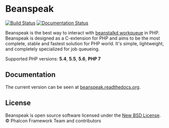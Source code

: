 # Beanspeak

[![Build Status](https://travis-ci.org/phalcongelist/beanspeak.svg?branch=master)](https://travis-ci.org/phalcongelist/beanspeak)
[![Documentation Status](https://readthedocs.org/projects/beanspeak/badge/?version=master)](http://beanspeak.readthedocs.org/en/master/?badge=master)

Beanspeak is the best way to interact with [beanstalkd workqueue](https://travis-ci.org/phalcongelist/beanspeak)
in PHP. Beanspeak is designed as a C-extension for PHP and aims to be the most complete,
stable and fastest solution for PHP world. It's simple, lightweight, and completely specialized for job queueing.

Supported PHP versions: **5.4**, **5.5**, **5.6**, **PHP 7**

## Documentation

The current version can be seen at [beanspeak.readthedocs.org](http://beanspeak.readthedocs.org/).

## License

Beanspeak is open source software licensed under the [New BSD License](LICENSE.txt).
© Phalcon Framework Team and contributors
